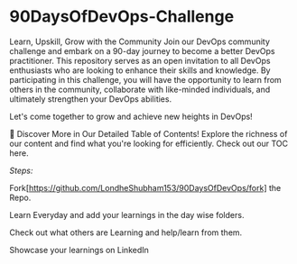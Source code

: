 # 90DaysOfDevOps-Challenge
Learn, Upskill, Grow with the Community
Join our DevOps community challenge and embark on a 90-day journey to become a better DevOps practitioner. This repository serves as an open invitation to all DevOps enthusiasts who are looking to enhance their skills and knowledge. By participating in this challenge, you will have the opportunity to learn from others in the community, collaborate with like-minded individuals, and ultimately strengthen your DevOps abilities.

Let's come together to grow and achieve new heights in DevOps!

📖 Discover More in Our Detailed Table of Contents! Explore the richness of our content and find what you're looking for efficiently. Check out our TOC here.

*Steps:*

Fork[https://github.com/LondheShubham153/90DaysOfDevOps/fork] the Repo.

Learn Everyday and add your learnings in the day wise folders.

Check out what others are Learning and help/learn from them.

Showcase your learnings on LinkedIn
